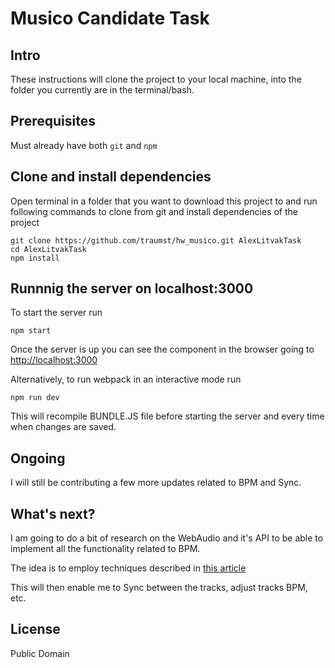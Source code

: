 # Musico Candidate Task

## Intro

These instructions will clone the project to your local machine, into the folder you currently are in the terminal/bash.

## Prerequisites

Must already have both `git` and `npm`

## Clone and install dependencies

Open terminal in a folder that you want to download this project to and run following commands to clone from git
and install dependencies of the project
```
git clone https://github.com/traumst/hw_musico.git AlexLitvakTask
cd AlexLitvakTask
npm install
```

## Runnnig the server on localhost:3000

To start the server run
```
npm start
``` 

Once the server is up you can see the component in the browser going to [http://localhost:3000](http://localhost:3000)

Alternatively, to run webpack in an interactive mode run
```
npm run dev
```
This will recompile BUNDLE.JS file before starting the server and every time when changes are saved.

## Ongoing

I will still be contributing a few more updates related to BPM and Sync.

## What's next?

I am going to do a bit of research on the WebAudio and it's API to be able to implement all the functionality related to BPM.

The idea is to employ techniques described in [this article](http://joesul.li/van/beat-detection-using-web-audio/) 

This will then enable me to Sync between the tracks, adjust tracks BPM, etc.

## License

Public Domain